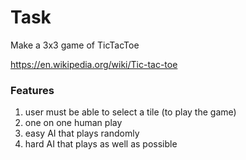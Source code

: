 # Task

Make a 3x3 game of TicTacToe

https://en.wikipedia.org/wiki/Tic-tac-toe

### Features
1. user must be able to select a tile (to play the game)
2. one on one human play
3. easy AI that plays randomly
4. hard AI that plays as well as possible
